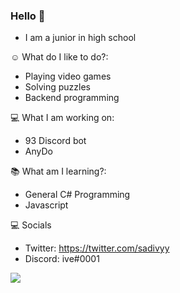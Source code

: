 ### Hello 👋

* I am a junior in high school 

☺ What do I like to do?:
* Playing video games
* Solving puzzles
* Backend programming

💻 What I am working on:
* 93 Discord bot
* AnyDo

📚 What am I learning?:
* General C# Programming
* Javascript

💻 Socials 

* Twitter: https://twitter.com/sadivyy
* Discord: ive#0001

![](https://github-readme-stats.vercel.app/api?username=entiddie&theme=tokyonight&show_icons=true)
